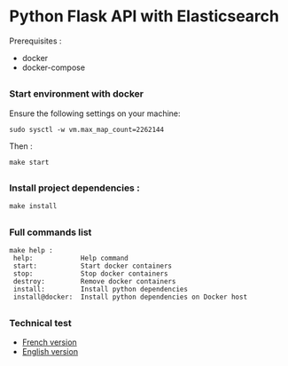 # Python Flask API with Elasticsearch

Prerequisites :
- docker
- docker-compose

##

### Start environment with docker
Ensure the following settings on your machine: 
```
sudo sysctl -w vm.max_map_count=2262144
```
Then :
```
make start
```

##

### Install project dependencies :
```
make install
```

##

### Full commands list
```
make help :
 help:            Help command
 start:           Start docker containers
 stop:            Stop docker containers
 destroy:         Remove docker containers
 install:         Install python dependencies
 install@docker:  Install python dependencies on Docker host
```

##

### Technical test
- [French version](docs/technical_test_fr.md)
- [English version](docs/technical_test_en.md)